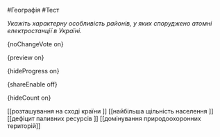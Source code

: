 #Географія #Тест

*Укажіть характерну особливість районів, у яких споруджено атомні електростанції в Україні.*

{noChangeVote on}

{preview on}

{hideProgress on}

{shareEnable off}

{hideCount on}

[[розташування на сході країни ]]
[[найбільша щільність населення ]]
[[дефіцит паливних ресурсів ]]
[[домінування природоохоронних територій]]
